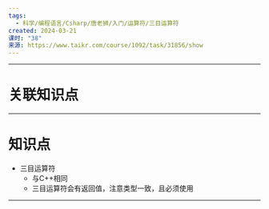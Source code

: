 ```yaml
---
tags:
  - 科学/编程语言/Csharp/唐老狮/入门/运算符/三目运算符
created: 2024-03-21
课时: "38"
来源: https://www.taikr.com/course/1092/task/31856/show
---
```


---
# 关联知识点


---
# 知识点

- 三目运算符
	- 与C++相同
	- 三目运算符会有返回值，注意类型一致，且必须使用

---


